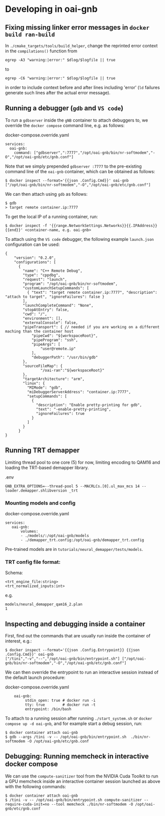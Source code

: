 # Developing in oai-gnb

## Fixing missing linker error messages in `docker build ran-build`

In `./cmake_targets/tools/build_helper`, change the reprinted error context in the `compilations()` function from
```
egrep -A3 "warning:|error:" $dlog/$logfile || true
```
to
```
egrep -C6 "warning:|error:" $dlog/$logfile || true
```
in order to include context before and after lines including 'error' (`ld` failures generate such lines after the actual error message).

## Running a debugger (`gdb` and `VS code`)

To run a `gdbserver` inside the `gNB` container to attach debuggers to, we override the `docker compose` command line, e.g. as follows:

docker-compose.override.yaml
```
services:
  oai-gnb:
    command: ["gdbserver",":7777","/opt/oai-gnb/bin/nr-softmodem","-O","/opt/oai-gnb/etc/gnb.conf"]
```

Note that we simply prepended `gdbserver :7777` to the pre-existing command line of the `oai-gnb` container, which can be obtained as follows:
```
$ docker inspect --format='{{json .Config.Cmd}}' oai-gnb
["/opt/oai-gnb/bin/nr-softmodem","-O","/opt/oai-gnb/etc/gnb.conf"]
```

We can then attach using `gdb` as follows:
```
$ gdb
> target remote container.ip:7777
```
To get the local IP of a running container, run:
```
$ docker inspect -f '{{range.NetworkSettings.Networks}}{{.IPAddress}}{{end}}' <container-name, e.g. oai-gnb>
```

To attach using the `VS code` debugger, the following example `launch.json` configuration can be used:
```
{
    "version": "0.2.0",
    "configurations": [
      {
        "name": "C++ Remote Debug",
        "type": "cppdbg",
        "request": "launch",
        "program": "/opt/oai-gnb/bin/nr-softmodem",
        "customLaunchSetupCommands": [
          { "text": "target remote container.ip:7777", "description": "attach to target", "ignoreFailures": false }
        ],
        "launchCompleteCommand": "None",
        "stopAtEntry": false,
        "cwd": "/",
        "environment": [],
        "externalConsole": false,
        "pipeTransport": { // needed if you are working on a different maching than the container host
            "pipeCwd": "${workspaceRoot}",
            "pipeProgram": "ssh",
            "pipeArgs": [
                "user@remote.ip"
            ],
            "debuggerPath": "/usr/bin/gdb"
        },
        "sourceFileMap": {
                "/oai-ran":"${workspaceRoot}"
        },
        "targetArchitecture": "arm",
        "linux": {
          "MIMode": "gdb",
          "miDebuggerServerAddress": "container.ip:7777",
          "setupCommands": [
            {
              "description": "Enable pretty-printing for gdb",
              "text": "-enable-pretty-printing",
              "ignoreFailures": true
            }
          ]
        }
      }
}
```

## Running TRT demapper

Limiting thread pool to one core (5) for now, limiting encoding to QAM16 and loading the TRT-based demapper library.

.env
```
GNB_EXTRA_OPTIONS=--thread-pool 5 --MACRLCs.[0].ul_max_mcs 14 --loader.demapper.shlibversion _trt
```

### Mounting models and config

docker-compose.override.yaml
```
services:
   oai-gnb:
       volumes:
       - ./models/:/opt/oai-gnb/models
       - ./demapper_trt.config:/opt/oai-gnb/demapper_trt.config
```

Pre-trained models are in `tutorials/neural_demapper/tests/models`.

### TRT config file format:

Schema:
```
<trt_engine_file:string>
<trt_normalized_inputs:int>
```
e.g.
```
models/neural_demapper_qam16_2.plan
1
```

## Inspecting and debugging inside a container

First, find out the commands that are usually run inside the container of interest, e.g.:
```
$ docker inspect --format='{{json .Config.Entrypoint}} {{json .Config.Cmd}}' oai-gnb
["/tini","-v","--","/opt/oai-gnb/bin/entrypoint.sh"] ["/opt/oai-gnb/bin/nr-softmodem","-O","/opt/oai-gnb/etc/gnb.conf"]
```

We can then override the entrypoint to run an interactive session instead of the default launch procedure:

docker-compose.override.yaml
```
    oai-gnb:
         stdin_open: true # docker run -i
         tty: true        # docker run -t
         entrypoint: /bin/bash
```


To attach to a running session after running `./start_system.sh` or `docker compose up -d oai-gnb`, and for example start a debug session, run:
```
$ docker container attach oai-gnb
$ gdb --args /tini -v -- /opt/oai-gnb/bin/entrypoint.sh  ./bin/nr-softmodem -O /opt/oai-gnb/etc/gnb.conf
```

## Debugging: Running memcheck in interactive docker compose

We can use the `compute-sanitizer` tool from the NVIDIA Cuda Toolkit to run a GPU memcheck inside an interactive container session launched as above with the following commands:
```
$ docker container attach oai-gnb
$ /tini -v -- /opt/oai-gnb/bin/entrypoint.sh compute-sanitizer --require-cuda-init=no --tool memcheck ./bin/nr-softmodem -O /opt/oai-gnb/etc/gnb.conf
```
